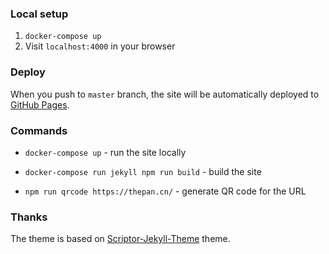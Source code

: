 ### Local setup

1. `docker-compose up`
2. Visit `localhost:4000` in your browser

### Deploy

When you push to `master` branch, the site will be automatically deployed to [GitHub Pages](https://pages.github.com/).

### Commands

- `docker-compose up` - run the site locally
- `docker-compose run jekyll npm run build` - build the site

- `npm run qrcode https://thepan.cn/` - generate QR code for the URL

### Thanks

The theme is based on [Scriptor-Jekyll-Theme](https://github.com/JustGoodThemes/Scriptor-Jekyll-Theme) theme.
